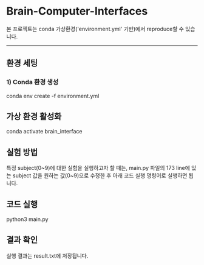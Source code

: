 # Brain-Computer-Interfaces

본 프로젝트는 conda 가상환경('environment.yml' 기반)에서 reproduce할 수 있습니다.

---

## 환경 세팅

### 1) Conda 환경 생성
conda env create -f environment.yml


## 가상 환경 활성화
conda activate brain_interface

## 실험 방법
특정 subject(0~9)에 대한 실험을 실행하고자 할 때는, main.py 파일의 173 line에 있는 subject 값을 원하는 값(0~9)으로 수정한 후 아래 코드 실행 명령어로 실행하면 됩니다.

## 코드 실행
python3 main.py

## 결과 확인
실행 결과는 result.txt에 저장됩니다.

